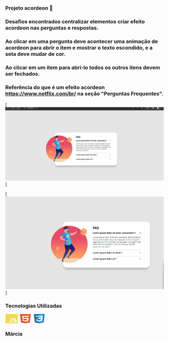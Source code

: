 ### Projeto acordeon 🙌
### Desafios encontrados centralizar elementos criar efeito acordeon nas perguntas e respostas.

### Ao clicar em uma pergunta deve acontecer uma animação de acordeon para abrir o item e mostrar o texto escondido, e a seta deve mudar de cor.
### Ao clicar em um item para abri-lo todos os outros itens devem ser fechados.
### Referência do que é um efeito acordeon https://www.netflix.com/br/ na seção "Perguntas Frequentes".

[<img src="src/img/tela-projeto-acordeon.gif">]

[<img src="src/img/projeto-pronto.png">]

### Tecnologias Utilizadas

  <img align="center" alt="Js" height="30" width="40" src="https://raw.githubusercontent.com/devicons/devicon/master/icons/javascript/javascript-plain.svg">
    
  <img align="center" alt="HTML" height="30" width="40" src="https://raw.githubusercontent.com/devicons/devicon/master/icons/html5/html5-original.svg">
  <img align="center" alt="CSS" height="30" width="40" src="https://raw.githubusercontent.com/devicons/devicon/master/icons/css3/css3-original.svg">

  ### Márcia